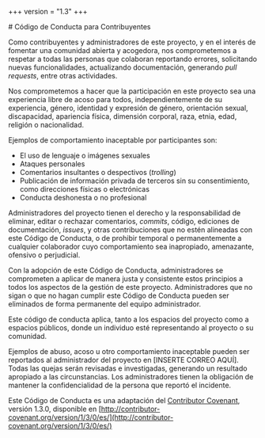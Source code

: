 +++
version = "1.3"
+++

# Código de Conducta para Contribuyentes

Como contribuyentes y administradores de este proyecto, y en el interés de fomentar una comunidad abierta y acogedora, nos comprometemos a respetar a todas las personas que colaboran reportando errores, solicitando nuevas funcionalidades, actualizando documentación, generando *pull requests*, entre otras actividades.

Nos comprometemos a hacer que la participación en este proyecto sea una experiencia libre de acoso para todos, independientemente de su experiencia, género, identidad y expresión de género, orientación sexual, discapacidad, apariencia física, dimensión corporal, raza, etnia, edad, religión o nacionalidad.

Ejemplos de comportamiento inaceptable por participantes son:

* El uso de lenguaje o imágenes sexuales
* Ataques personales
* Comentarios insultantes o despectivos (*trolling*)
* Publicación de información privada de terceros sin su consentimiento, como direcciones físicas o electrónicas
* Conducta deshonesta o no profesional

Administradores del proyecto tienen el derecho y la responsabilidad de eliminar, editar o rechazar comentarios, *commits*, código, ediciones de documentación, *issues*, y otras contribuciones que no estén alineadas con este Código de Conducta, o de prohibir temporal o permanentemente a cualquier colaborador cuyo comportamiento sea inapropiado, amenazante, ofensivo o perjudicial.

Con la adopción de este Código de Conducta, administradores se comprometen a aplicar de manera justa y consistente estos principios a todos los aspectos de la gestión de este proyecto. Administradores que no sigan o que no hagan cumplir este Código de Conducta pueden ser eliminados de forma permanente del equipo administrador.

Este código de conducta aplica, tanto a los espacios del proyecto como a espacios públicos, donde un individuo esté representando al proyecto o su comunidad.

Ejemplos de abuso, acoso u otro comportamiento inaceptable pueden ser reportados al administrador del proyecto en [INSERTE CORREO AQUÍ]. Todas las quejas serán revisadas e investigadas, generando un resultado apropiado a las circunstancias. Los administradores tienen la obligación de mantener la confidencialidad de la persona que reportó el incidente.

Este Código de Conducta es una adaptación del [Contributor Covenant](http://contributor-covenant.org), versión 1.3.0, disponible en [http://contributor-covenant.org/version/1/3/0/es/](http://contributor-covenant.org/version/1/3/0/es/)
